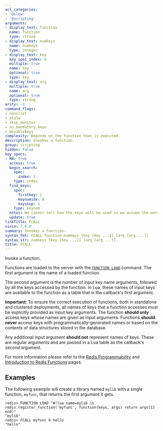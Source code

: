 ```yaml
---
acl_categories:
- '@slow'
- '@scripting'
arguments:
- display_text: function
  name: function
  type: string
- display_text: numkeys
  name: numkeys
  type: integer
- display_text: key
  key_spec_index: 0
  multiple: true
  name: key
  optional: true
  type: key
- display_text: arg
  multiple: true
  name: arg
  optional: true
  type: string
arity: -3
command_flags:
- noscript
- stale
- skip_monitor
- no_mandatory_keys
- movablekeys
complexity: Depends on the function that is executed.
description: Invokes a function.
group: scripting
hidden: false
key_specs:
- RW: true
  access: true
  begin_search:
    spec:
      index: 2
    type: index
  find_keys:
    spec:
      firstkey: 1
      keynumidx: 0
      keystep: 1
    type: keynum
  notes: We cannot tell how the keys will be used so we assume the worst, RW and UPDATE
  update: true
linkTitle: FCALL
since: 7.0.0
summary: Invokes a function.
syntax_fmt: FCALL function numkeys [key [key ...]] [arg [arg ...]]
syntax_str: numkeys [key [key ...]] [arg [arg ...]]
title: FCALL
---
```

Invoke a function.

Functions are loaded to the server with the [`FUNCTION LOAD`](/commands/function-load) command.
The first argument is the name of a loaded function.

The second argument is the number of input key name arguments, followed by all the keys accessed by the function.
In Lua, these names of input keys are available to the function as a table that is the callback's first argument.

**Important:**
To ensure the correct execution of functions, both in standalone and clustered deployments, all names of keys that a function accesses must be explicitly provided as input key arguments.
The function **should only** access keys whose names are given as input arguments.
Functions **should never** access keys with programmatically-generated names or based on the contents of data structures stored in the database.

Any additional input argument **should not** represent names of keys.
These are regular arguments and are passed in a Lua table as the callback's second argument.

For more information please refer to the [Redis Programmability](/topics/programmability) and [Introduction to Redis Functions](/topics/functions-intro) pages.

## Examples

The following example will create a library named `mylib` with a single function, `myfunc`, that returns the first argument it gets.

```
redis> FUNCTION LOAD "#!lua name=mylib \n redis.register_function('myfunc', function(keys, args) return args[1] end)"
"mylib"
redis> FCALL myfunc 0 hello
"hello"
```

